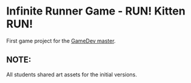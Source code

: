 # Infinite Runner Game - RUN! Kitten RUN!
First game project for the [GameDev master](https://informatica.iesvalledeljerteplasencia.es/videojuegos/).

## NOTE:
All students shared art assets for the initial versions.
